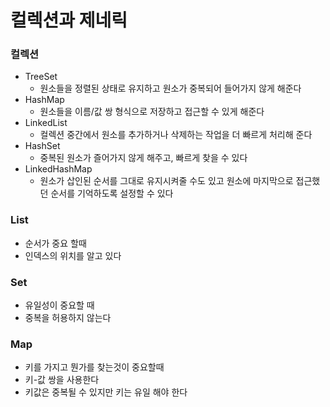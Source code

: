 # 컬렉션과 제네릭

### 컬렉션
- TreeSet
  - 원소들을 정렬된 상태로 유지하고 원소가 중복되어 들어가지 않게 해준다
- HashMap
  - 원소들을 이름/값 쌍 형식으로 저장하고 접근할 수 있게 해준다
- LinkedList
  - 컬렉션 중간에서 원소를 추가하거나 삭제하는 작업을 더 빠르게 처리해 준다
- HashSet
  - 중복된 원소가 즐어가지 않게 해주고, 빠르게 찾을 수 있다
- LinkedHashMap
  - 원소가 삽인된 순서를 그대로 유지시켜줄 수도 있고 원소에 마지막으로 접근했던 순서를 기억하도록 설정할 수 있다
  
### List
- 순서가 중요 할때 
- 인덱스의 위치를 알고 있다
### Set 
- 유일성이 중요할 때
- 중복을 허용하지 않는다
### Map
- 키를 가지고 뭔가를 찾는것이 중요할때
- 키-값 쌍을 사용한다
- 키값은 중복될 수 있지만 키는 유일 해야 한다
